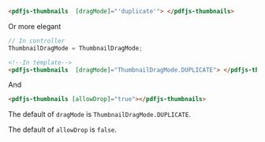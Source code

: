 ```html
<pdfjs-thumbnails  [dragMode]="'duplicate'"> </pdfjs-thumbnails>
```
Or more elegant

```typescript
// In controller
ThumbnailDragMode = ThumbnailDragMode;
```
```html
<!--In template-->
<pdfjs-thumbnails  [dragMode]="ThumbnailDragMode.DUPLICATE"> </pdfjs-thumbnails>
```

And

```html
<pdfjs-thumbnails [allowDrop]="true"></pdfjs-thumbnails>
```

The default of `dragMode` is `ThumbnailDragMode.DUPLICATE`.

The default of `allowDrop` is `false`.    
